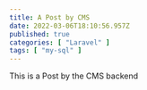 ```yaml
---
title: A Post by CMS
date: 2022-03-06T18:10:56.957Z
published: true
categories: [ "Laravel" ]
tags: [ "my-sql" ]
---
```

This is a Post by the CMS backend
